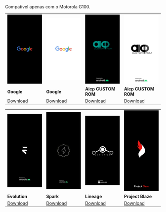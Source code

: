 <!DOCTYPE html>
<html lang="en">
<head>
  <meta charset="UTF-8">
  <meta name="viewport" content="width=device-width, initial-scale=1.0">
</head>
<body>
Compatível apenas com o Motorola G100.
<center>
  <table>
    <tr>
      <td>
        <img src="/Fotos/googlebl.png" width=200 alt="Google Black">
      </td>
      <td>
        <img src="/Fotos/googlew.png" width=200 alt="Google White">
      </td>
      <td>
        <img src="/Fotos/aicpbl.png" width=200 alt="AICP">
      </td>
      <td>
        <img src="/Fotos/aicpew.png" width=200 alt="AICP">
      </td>
    </tr>
    <tr>
      <td>
        <strong>Google </strong>
      </td>
      <td>
        <strong>Google </strong>
      </td>
      <td>
        <strong>Aicp CUSTOM ROM</strong>
      </td>
      <td>
        <strong>Aicp CUSTOM ROM</strong>
      </td>
    </tr>
    <tr>
      <td>
        <a href="https://github.com/EDILSONJOSE26/Boot-Logos-/raw/main/bin/Google-1.bin">Download</a>
      </td>
      <td>
        <a href="https://github.com/EDILSONJOSE26/Boot-Logos-/raw/main/bin/Google-2.bin">Download</a>
      </td>
      <td>
        <a href="https://github.com/EDILSONJOSE26/Boot-Logos-/raw/main/bin/aicp-1.bin">Download</a>
      </td>
      <td>
        <a href="https://github.com/EDILSONJOSE26/Boot-Logos-/raw/main/bin/aicp-2.bin">Download</a>
      </td>
    </tr>
  </table>
<!-- Tabela 2 -->
    <table>
    <tr>
      <td>
        <img src="/Fotos/evolution.png" width=200 alt="Evolution">
      </td>
      <td>
        <img src="/Fotos/spark.jpg" width=200 alt="Spark">
      </td>
      <td>
        <img src="/Fotos/lineage.png" width=200 alt="Lineage">
      </td>
      <td>
        <img src="/Fotos/ProjectBlaze.png" width=200 alt="ProjectBlaze">
      </td>
    </tr>
    <tr>
      <td>
        <strong>Evolution </strong>
      </td>
      <td>
        <strong>Spark </strong>
      </td>
      <td>
        <strong>Lineage</strong>
      </td>
      <td>
        <strong>Project Blaze</strong>
      </td>
    </tr>
    <tr>
      <td>
        <a href="https://github.com/EDILSONJOSE26/Boot-Logos-/raw/main/bin/evolution.bin">Download</a>
      </td>
      <td>
        <a href="https://github.com/EDILSONJOSE26/Boot-Logos-/raw/main/bin/spark.bin">Download</a>
      </td>
      <td>
        <a href="https://github.com/EDILSONJOSE26/Boot-Logos-/raw/main/bin/lineage.bin">Download</a>
      </td>
      <td>
        <a href="https://github.com/EDILSONJOSE26/Boot-Logos-/raw/main/bin/ProjectBlaze.bin">Download</a>
      </td>
    </tr>
  </table>
</center>
  
</body>
</html>
